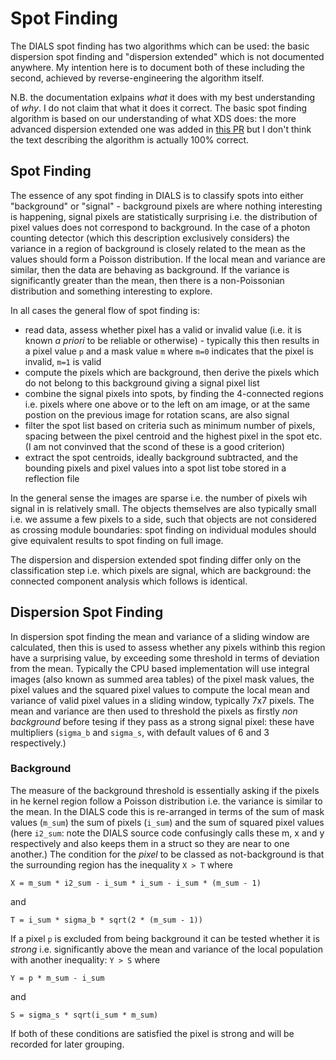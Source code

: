 # Spot Finding

The DIALS spot finding has two algorithms which can be used: the basic dispersion spot finding and "dispersion extended" which is not documented anywhere. My intention here is to document both of these including the second, achieved by reverse-engineering the algorithm itself.

N.B. the documentation exlpains _what_ it does with my best understanding of _why_. I do not claim that what it does it correct. The basic spot finding algorithm is based on our understanding of what XDS does: the more advanced dispersion extended one was added in [this PR](https://github.com/dials/dials/pull/758) but I don't think the text describing the algorithm is actually 100% correct.

## Spot Finding

The essence of any spot finding in DIALS is to classify spots into either "background" or "signal" - background pixels are where nothing interesting is happening, signal pixels are statistically surprising i.e. the distribution of pixel values does not correspond to background. In the case of a photon counting detector (which this description exclusively considers) the variance in a region of background is closely related to the mean as the values should form a Poisson distribution. If the local mean and variance are similar, then the data are behaving as background. If the variance is significantly greater than the mean, then there is a non-Poissonian distribution and something interesting to explore.

In all cases the general flow of spot finding is:

- read data, assess whether pixel has a valid or invalid value (i.e. it is known _a priori_ to be reliable or otherwise) - typically this then results in a pixel value `p` and a mask value `m` where `m=0` indicates that the pixel is invalid, `m=1` is valid
- compute the pixels which are background, then derive the pixels which do not belong to this background giving a signal pixel list
- combine the signal pixels into spots, by finding the 4-connected regions i.e. pixels where one above or to the left on am image, or at the same postion on the previous image for rotation scans, are also signal
- filter the spot list based on criteria such as minimum number of pixels, spacing between the pixel centroid and the highest pixel in the spot etc. (I am not convinved that the scond of these is a good criterion)
- extract the spot centroids, ideally background subtracted, and the bounding pixels and pixel values into a spot list tobe stored in a reflection file

In the general sense the images are sparse i.e. the number of pixels wih signal in is relatively small. The objects themselves are also typically small i.e. we assume a few pixels to a side, such that objects are not considered as crossing module boundaries: spot finding on individual modules should give equivalent results to spot finding on full image.

The dispersion and dispersion extended spot finding differ only on the classification step i.e. which pixels are signal, which are background: the connected component analysis which follows is identical.

## Dispersion Spot Finding

In dispersion spot finding the mean and variance of a sliding window are calculated, then this is used to assess whether any pixels withinb this region have a surprising value, by exceeding some threshold in terms of deviation from the mean. Typically the CPU based implementation will use integral images (also known as summed area tables) of the pixel mask values, the pixel values and the squared pixel values to compute the local mean and variance of valid pixel values in a sliding window, typically 7x7 pixels. The mean and variance are then used to threshold the pixels as firstly _non background_ before tesing if they pass as a strong signal pixel: these have multipliers (`sigma_b` and `sigma_s`, with default values of 6 and 3 respectively.) 

### Background

The measure of the background threshold is essentially asking if the pixels in he kernel region follow a Poisson distribution i.e. the variance is similar to the mean. In the DIALS code this is re-arranged in terms of the sum of mask values (`m_sum`) the sum of pixels (`i_sum`) and the sum of squared pixel values (here `i2_sum`: note the DIALS source code confusingly calls these m, x and y respectively and also keeps them in a struct so they are near to one another.) The condition for the _pixel_ to be classed as not-background is that the surrounding region has the inequality `X > T` where

`X = m_sum * i2_sum - i_sum * i_sum - i_sum * (m_sum - 1)`

and

`T = i_sum * sigma_b * sqrt(2 * (m_sum - 1))`

If a pixel `p` is excluded from being background it can be tested whether it is _strong_ i.e. significantly above the mean and variance of the local population with another inequality: `Y > S` where

`Y = p * m_sum - i_sum`

and

`S = sigma_s * sqrt(i_sum * m_sum)`

If both of these conditions are satisfied the pixel is strong and will be recorded for later grouping.
